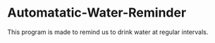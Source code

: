 # Automatatic-Water-Reminder
This program is made to remind us to drink water at regular intervals.
